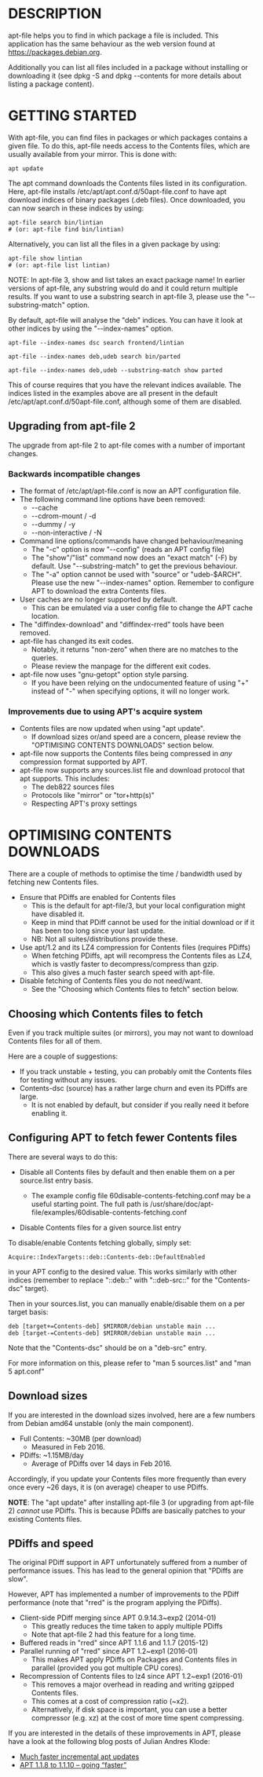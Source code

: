 # DESCRIPTION

apt-file helps you to find in which package a file is included. This
application has the same behaviour as the web version found at
https://packages.debian.org.

Additionally you can list all files included in a package without
installing or downloading it (see dpkg -S and dpkg --contents for more
details about listing a package content).

# GETTING STARTED

With apt-file, you can find files in packages or which packages
contains a given file.  To do this, apt-file needs access to the
Contents files, which are usually available from your mirror.  This
is done with:

    apt update

The apt command downloads the Contents files listed in its
configuration.  Here, apt-file installs
/etc/apt/apt.conf.d/50apt-file.conf to have apt download indices of
binary packages (.deb files).  Once downloaded, you can now search in
these indices by using:

    apt-file search bin/lintian
    # (or: apt-file find bin/lintian)

Alternatively, you can list all the files in a given package by using:

    apt-file show lintian
    # (or: apt-file list lintian)

NOTE: In apt-file 3, show and list takes an exact package name!  In
earlier versions of apt-file, any substring would do and it could
return multiple results.  If you want to use a substring search in
apt-file 3, please use the "--substring-match" option.

By default, apt-file will analyse the "deb" indices.  You can have it
look at other indices by using the "--index-names" option.

    apt-file --index-names dsc search frontend/lintian

    apt-file --index-names deb,udeb search bin/parted

    apt-file --index-names deb,udeb --substring-match show parted

This of course requires that you have the relevant indices available.
The indices listed in the examples above are all present in the
default /etc/apt/apt.conf.d/50apt-file.conf, although some of them are
disabled.

## Upgrading from apt-file 2

The upgrade from apt-file 2 to apt-file comes with a number of
important changes.

### Backwards incompatible changes

 * The format of /etc/apt/apt-file.conf is now an APT
   configuration file.
 * The following command line options have been removed:
    * --cache
    * --cdrom-mount / -d
    * --dummy / -y
    * --non-interactive / -N
 * Command line options/commands have changed behaviour/meaning
    - The "-c" option is now "--config" (reads an APT config file)
    - The "show"/"list" command now does an "exact match" (-F)
      by default.  Use "--substring-match" to get the previous
      behaviour.
    - The "-a" option cannot be used with "source" or "udeb-$ARCH".
      Please use the new "--index-names" option.  Remember to
      configure APT to download the extra Contents files.
 * User caches are no longer supported by default.
   - This can be emulated via a user config file to change
     the APT cache location.
 * The "diffindex-download" and "diffindex-rred" tools
   have been removed.
 * apt-file has changed its exit codes.
   - Notably, it returns "non-zero" when there are no
     matches to the queries.
   - Please review the manpage for the different exit
     codes.
 * apt-file now uses "gnu-getopt" option style parsing.
   - If you have been relying on the undocumented feature
     of using "+" instead of "-" when specifying options,
     it will no longer work.

### Improvements due to using APT's acquire system

 * Contents files are now updated when using "apt update".
   - If download sizes or/and speed are a concern, please
     review the "OPTIMISING CONTENTS DOWNLOADS" section
     below.
 * apt-file now supports the Contents files being compressed
   in *any* compression format supported by APT.
 * apt-file now supports any sources.list file and download
   protocol that apt supports.  This includes:
   - The deb822 sources files
   - Protocols like "mirror" or "tor+http(s)"
   - Respecting APT's proxy settings

# OPTIMISING CONTENTS DOWNLOADS

There are a couple of methods to optimise the time / bandwidth used
by fetching new Contents files.

 * Ensure that PDiffs are enabled for Contents files
   - This is the default for apt-file/3, but your local configuration
     might have disabled it.
   - Keep in mind that PDiff cannot be used for the initial download
     or if it has been too long since your last update.
   - NB: Not all suites/distributions provide these.
 * Use apt/1.2 and its LZ4 compression for Contents files (requires
   PDiffs)
   - When fetching PDiffs, apt will recompress the Contents files as
     LZ4, which is vastly faster to decompress/compress than gzip.
   - This also gives a much faster search speed with apt-file.
 * Disable fetching of Contents files you do not need/want.
   - See the "Choosing which Contents files to fetch" section below.

## Choosing which Contents files to fetch

Even if you track multiple suites (or mirrors), you may not want to
download Contents files for all of them.

Here are a couple of suggestions:

 * If you track unstable + testing, you can probably omit the Contents
   files for testing without any issues.
 * Contents-dsc (source) has a rather large churn and even its PDiffs
   are large.
   - It is not enabled by default, but consider if you really need it
     before enabling it.

## Configuring APT to fetch fewer Contents files

There are several ways to do this:

 * Disable all Contents files by default and then enable them on a
   per source.list entry basis.
   - The example config file 60disable-contents-fetching.conf may be
     a useful starting point.  The full path is
     /usr/share/doc/apt-file/examples/60disable-contents-fetching.conf

 * Disable Contents files for a given source.list entry

To disable/enable Contents fetching globally, simply set:

    Acquire::IndexTargets::deb::Contents-deb::DefaultEnabled

in your APT config to the desired value.  This works similarly with
other indices (remember to replace "::deb::" with "::deb-src::" for
the "Contents-dsc" target).

Then in your sources.list, you can manually enable/disable them on a
per target basis:

    deb [target+=Contents-deb] $MIRROR/debian unstable main ...
    deb [target-=Contents-deb] $MIRROR/debian unstable main ...

Note that the "Contents-dsc" should be on a "deb-src" entry.

For more information on this, please refer to "man 5 sources.list"
and "man 5 apt.conf"


## Download sizes

If you are interested in the download sizes involved, here are a few
numbers from Debian amd64 unstable (only the main component).

 * Full Contents: ~30MB (per download)
   - Measured in Feb 2016.
 * PDiffs: ~1.15MB/day
   - Average of PDiffs over 14 days in Feb 2016.

Accordingly, if you update your Contents files more frequently than
every once every ~26 days, it is (on average) cheaper to use PDiffs.

**NOTE**: The "apt update" after installing apt-file 3 (or upgrading
from apt-file 2) *cannot* use PDiffs.  This is because PDiffs
are basically patches to your existing Contents files.


## PDiffs and speed

The original PDiff support in APT unfortunately suffered from a
number of performance issues.  This has lead to the general opinion
that "PDiffs are slow".

However, APT has implemented a number of improvements to the PDiff
performance (note that "rred" is the program applying the PDiffs).

 * Client-side PDiff merging since APT 0.9.14.3~exp2 (2014-01)
   - This greatly reduces the time taken to apply multiple PDiffs
   - Note that apt-file 2 had this feature for a long time.
 * Buffered reads in "rred" since APT 1.1.6 and 1.1.7 (2015-12)
 * Parallel running of "rred" since APT 1.2~exp1 (2016-01)
   - This makes APT apply PDiffs on Packages and Contents files in
     parallel (provided you got multiple CPU cores).
 * Recompression of Contents files to lz4 since APT 1.2~exp1 (2016-01)
   - This removes a major overhead in reading and writing gzipped
     Contents files.
   - This comes at a cost of compression ratio (~x2).
   - Alternatively, if disk space is important, you can use a
     better compressor (e.g. xz) at the cost of more time
     spent compressing.

If you are interested in the details of these improvements in APT,
please have a look at the following blog posts of Julian Andres Klode:

 * [Much faster incremental apt updates][much-faster-incremental-apt-updates]
 * [APT 1.1.8 to 1.1.10 – going “faster”][apt-1-1-8-to-1-1-10-going-faster]

[much-faster-incremental-apt-updates]: https://juliank.wordpress.com/2015/12/26/much-faster-incremental-apt-updates/
[apt-1-1-8-to-1-1-10-going-faster]: https://juliank.wordpress.com/2015/12/30/apt-1-1-8-to-1-1-10-going-faster/
